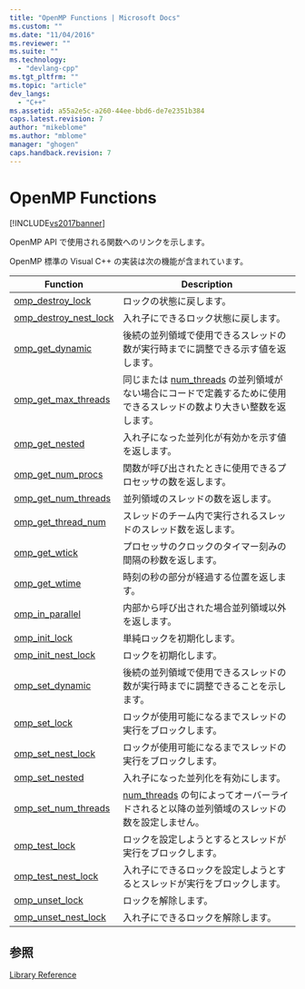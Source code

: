 ```yaml
---
title: "OpenMP Functions | Microsoft Docs"
ms.custom: ""
ms.date: "11/04/2016"
ms.reviewer: ""
ms.suite: ""
ms.technology: 
  - "devlang-cpp"
ms.tgt_pltfrm: ""
ms.topic: "article"
dev_langs: 
  - "C++"
ms.assetid: a55a2e5c-a260-44ee-bbd6-de7e2351b384
caps.latest.revision: 7
author: "mikeblome"
ms.author: "mblome"
manager: "ghogen"
caps.handback.revision: 7
---
```

# OpenMP Functions
[!INCLUDE[vs2017banner](../../../assembler/inline/includes/vs2017banner.md)]

OpenMP API で使用される関数へのリンクを示します。  
  
 OpenMP 標準の Visual C\+\+ の実装は次の機能が含まれています。  
  
|Function|Description|  
|--------------|-----------------|  
|[omp\_destroy\_lock](../../../parallel/openmp/reference/omp-destroy-lock.md)|ロックの状態に戻します。|  
|[omp\_destroy\_nest\_lock](../../../parallel/openmp/reference/omp-destroy-nest-lock.md)|入れ子にできるロック状態に戻します。|  
|[omp\_get\_dynamic](../../../parallel/openmp/reference/omp-get-dynamic.md)|後続の並列領域で使用できるスレッドの数が実行時までに調整できる示す値を返します。|  
|[omp\_get\_max\_threads](../Topic/omp_get_max_threads.md)|同じまたは [num\_threads](../../../parallel/openmp/reference/num-threads.md) の並列領域がない場合にコードで定義するために使用できるスレッドの数より大きい整数を返します。|  
|[omp\_get\_nested](../../../parallel/openmp/reference/omp-get-nested.md)|入れ子になった並列化が有効かを示す値を返します。|  
|[omp\_get\_num\_procs](../../../parallel/openmp/reference/omp-get-num-procs.md)|関数が呼び出されたときに使用できるプロセッサの数を返します。|  
|[omp\_get\_num\_threads](../Topic/omp_get_num_threads.md)|並列領域のスレッドの数を返します。|  
|[omp\_get\_thread\_num](../../../parallel/openmp/reference/omp-get-thread-num.md)|スレッドのチーム内で実行されるスレッドのスレッド数を返します。|  
|[omp\_get\_wtick](../Topic/omp_get_wtick.md)|プロセッサのクロックのタイマー刻みの間隔の秒数を返します。|  
|[omp\_get\_wtime](../../../parallel/openmp/reference/omp-get-wtime.md)|時刻の秒の部分が経過する位置を返します。|  
|[omp\_in\_parallel](../../../parallel/openmp/reference/omp-in-parallel.md)|内部から呼び出された場合並列領域以外を返します。|  
|[omp\_init\_lock](../../../parallel/openmp/reference/omp-init-lock.md)|単純ロックを初期化します。|  
|[omp\_init\_nest\_lock](../Topic/omp_init_nest_lock.md)|ロックを初期化します。|  
|[omp\_set\_dynamic](../../../parallel/openmp/reference/omp-set-dynamic.md)|後続の並列領域で使用できるスレッドの数が実行時までに調整できることを示します。|  
|[omp\_set\_lock](../../../parallel/openmp/reference/omp-set-lock.md)|ロックが使用可能になるまでスレッドの実行をブロックします。|  
|[omp\_set\_nest\_lock](../../../parallel/openmp/reference/omp-set-nest-lock.md)|ロックが使用可能になるまでスレッドの実行をブロックします。|  
|[omp\_set\_nested](../../../parallel/openmp/reference/omp-set-nested.md)|入れ子になった並列化を有効にします。|  
|[omp\_set\_num\_threads](../../../parallel/openmp/reference/omp-set-num-threads.md)|[num\_threads](../../../parallel/openmp/reference/num-threads.md) の句によってオーバーライドされると以降の並列領域のスレッドの数を設定しません。|  
|[omp\_test\_lock](../../../parallel/openmp/reference/omp-test-lock.md)|ロックを設定しようとするとスレッドが実行をブロックします。|  
|[omp\_test\_nest\_lock](../../../parallel/openmp/reference/omp-test-nest-lock.md)|入れ子にできるロックを設定しようとするとスレッドが実行をブロックします。|  
|[omp\_unset\_lock](../../../parallel/openmp/reference/omp-unset-lock.md)|ロックを解除します。|  
|[omp\_unset\_nest\_lock](../../../parallel/openmp/reference/omp-unset-nest-lock.md)|入れ子にできるロックを解除します。|  
  
## 参照  
 [Library Reference](../../../parallel/openmp/reference/openmp-library-reference.md)